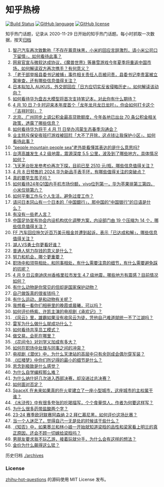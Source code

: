 # 知乎热榜
[![Build Status](https://github.com/ToWeLong/zhihu-hot-questions/workflows/CI/badge.svg)](https://github.com/ToWeLong/zhihu-hot-questions/actions)
[![GitHub language](https://img.shields.io/badge/language-golang-orange.svg)](https://golang.org/)
[![GitHub license](https://img.shields.io/github/license/ToWeLong/zhihu-hot-questions)](https://github.com/ToWeLong/zhihu-hot-questions/blob/main/LICENSE)

知乎热门话题，记录从 2020-11-29 日开始的知乎热门话题。每小时抓取一次数据，按天[归档](./archives)

<!-- BEGIN -->

1. [智己汽车再次致歉称「不存在蓄意抹黑，小米的回应言辞激烈，请小米公司口下留情」，如何看待此事？](https://www.zhihu.com/question/652381310)
1. [网易官宣与微软达成协议，《魔兽世界》等暴雪游戏今年夏季将重返中国市场，如何解读双方再次携手？有何意义？](https://www.zhihu.com/question/652452659)
1. [「老干部举报县委书记被捕」事件相关责任人员被问责，县委书记李贵富被立案审查，还有哪些信息值得关注？](https://www.zhihu.com/question/652409151)
1. [日本拟加入 AUKUS，外交部回应「日方应切实反省侵略历史」，如何解读该动向？](https://www.zhihu.com/question/652375536)
1. [如何看待华为盘古大模型将首次支持笔记本，对此你有什么期待？](https://www.zhihu.com/question/652452010)
1. [4 月 10 日 7-9 时迎来本年度首个「龙年龙月龙日龙时」，你会如何打卡这个「吉祥时刻」？](https://www.zhihu.com/question/652451978)
1. [北京、广州同步上调公积金最高贷款额度，今年各地已出台 70 条公积金相关政策，透露了哪些信息？](https://www.zhihu.com/question/652364268)
1. [如何看待华为将于 4 月 11 日举办鸿蒙生态春季沟通会？](https://www.zhihu.com/question/652356907)
1. [业主怒斥保安夜班打游戏被回怼「大不了开除，这点钱让我保护小区」，如何看待此事？](https://www.zhihu.com/question/652328568)
1. [“people mountain people sea”老外能看懂其表达的是什么意思吗?](https://www.zhihu.com/question/652073971)
1. [台湾高雄发生 4.2 级地震，震源深度 5.5 公里，波及到了哪些地方，具体情况如何？](https://www.zhihu.com/question/652408739)
1. [飞天茅台批发参考价再次下探，目前已至 2510 元/瓶，哪些信息值得关注？](https://www.zhihu.com/question/652337120)
1. [4 月 8 日预售的 2024 华为新品手表手环，有哪些值得关注的突破点？](https://www.zhihu.com/question/652414674)
1. [真的要早生孩子吗？](https://www.zhihu.com/question/651878424)
1. [如何看待24年Q1国内手机市场份额，vivo位列第一，华为苹果排第三第四，小米仅排第六？](https://www.zhihu.com/question/652111440)
1. [如何平衡工作与个人生活，避免过度工作？](https://www.zhihu.com/question/652449401)
1. [请问日本冈山有一个日本的「中国銀行」，那中国的“中国银行”的日语是什么？](https://www.zhihu.com/question/460370029)
1. [有没有一些老人言？](https://www.zhihu.com/question/652425940)
1. [中国足协宣布协会内设机构优化调整方案，内设部门由 19 个压缩为 14 个，哪些信息值得关注？](https://www.zhihu.com/question/652187993)
1. [FF 汽车回应拖欠近百万美元租金并遭到起诉，表示「已达成和解」，哪些信息值得关注？](https://www.zhihu.com/question/652364225)
1. [湖人VS勇士你更看好谁？](https://www.zhihu.com/question/652340134)
1. [普通人努力存钱的意义是什么？](https://www.zhihu.com/question/652182669)
1. [努力和机会，哪个更重要？](https://www.zhihu.com/question/645001227)
1. [职场中和领导相处，和同事相处，有什么需要注意的细节，有什么需要避免踩的坑呢？](https://www.zhihu.com/question/652404212)
1. [4 月 9 日云南迪庆州香格里拉市发生 4.7 级地震，哪些地方有震感？目前情况如何？](https://www.zhihu.com/question/652417063)
1. [有什么动物是你常见的但却是国家保护动物？](https://www.zhihu.com/question/652416135)
1. [自己做饭真的很省钱吗？](https://www.zhihu.com/question/649593380)
1. [有什么运动，是和动物有关呢？](https://www.zhihu.com/question/652274275)
1. [我想看一看你们相册里的晚霞或晨曦，可以吗？](https://www.zhihu.com/question/650188260)
1. [如何评价杨紫、许凯主演的电视剧《承欢记》？](https://www.zhihu.com/question/652389646)
1. [《风云》里，雄霸如果没有收风云为徒，凭他自己难道就统一不了江湖吗？](https://www.zhihu.com/question/531165188)
1. [雷军为什么做什么就成功什么？](https://www.zhihu.com/question/652001609)
1. [如何看待共享员工模式？](https://www.zhihu.com/question/369649462)
1. [做交易，会死在哪里？](https://www.zhihu.com/question/649968761)
1. [《花间令》对刘学义加成有多大？](https://www.zhihu.com/question/650155574)
1. [如何在职场中处理与同事之间的冲突？](https://www.zhihu.com/question/652449381)
1. [电视剧《潜伏》中，为什么天津站的高层中只有余则成会偶尔穿军装？](https://www.zhihu.com/question/358803746)
1. [《红楼梦》中你们所记得的最小的细节是什么？](https://www.zhihu.com/question/39926189)
1. [思念到极致是什么感觉？](https://www.zhihu.com/question/31914864)
1. [为什么自学编程那么难？](https://www.zhihu.com/question/636216382)
1. [为什么纳什好几次进入西部决赛，却没进过总决赛？](https://www.zhihu.com/question/652234242)
1. [如何面对否定？](https://www.zhihu.com/question/652424782)
1. [SpaceX 在未来如果真的在火星建立了一座小型城市，这座城市的主权属于谁？](https://www.zhihu.com/question/652280396)
1. [《水浒传》中有很多夸张的吃喝描写，个个食量惊人，作者为何要这样写？](https://www.zhihu.com/question/475683828)
1. [为什么很多药带盐酸两个字？](https://www.zhihu.com/question/651912355)
1. [23-24 赛季欧冠联赛阿森纳 2:2 拜仁慕尼黑，如何评价这场比赛？](https://www.zhihu.com/question/652427156)
1. [当一个人迷茫了，觉得自己一无是处的时候该干些什么？](https://www.zhihu.com/question/489950851)
1. [《知否》中，如果墨兰和林小娘一开始就知道梁晗的品性和梁家看上明兰的真正原因，还会不顾一切嫁给梁晗吗？](https://www.zhihu.com/question/629166323)
1. [男朋友要求我不玩乙游，接着玩就分手，为什么会有这样的想法？](https://www.zhihu.com/question/652202145)
1. [金价为什么飙得这么猛？](https://www.zhihu.com/question/649483987)

<!-- END -->

历史归档 [./archives](./archives)


### License
[zhihu-hot-questions](https://github.com/towelong/zhihu-hot-questions) 的源码使用 MIT License 发布。